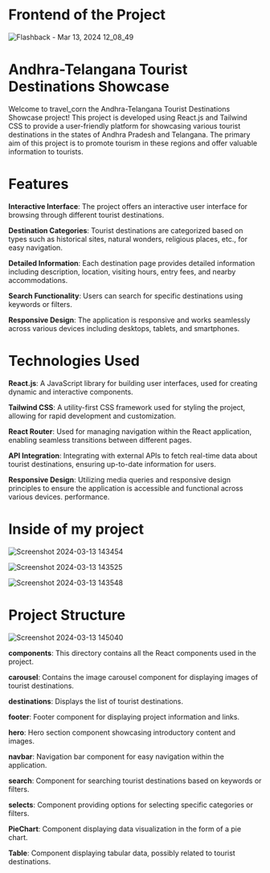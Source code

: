 # Frontend of the Project
![Flashback - Mar 13, 2024 12_08_49](https://github.com/SriLakshmiMounikaBandaru/Travel_Corn/assets/114336621/98b2e100-b1b3-4fb8-90aa-3ca595f30bb5)


# Andhra-Telangana Tourist Destinations Showcase
Welcome to travel_corn the Andhra-Telangana Tourist Destinations Showcase project! This project is developed using React.js and Tailwind CSS to provide a user-friendly platform for showcasing various tourist destinations in the states of Andhra Pradesh and Telangana. The primary aim of this project is to promote tourism in these regions and offer valuable information to tourists.
# Features
**Interactive Interface**: The project offers an interactive user interface for browsing through different tourist destinations.

**Destination Categories**: Tourist destinations are categorized based on types such as historical sites, natural wonders, religious places, etc., for easy navigation.

**Detailed Information**: Each destination page provides detailed information including description, location, visiting hours, entry fees, and nearby accommodations.

**Search Functionality**: Users can search for specific destinations using keywords or filters.

**Responsive Design**: The application is responsive and works seamlessly across various devices including desktops, tablets, and smartphones.

# Technologies Used
**React.js**: A JavaScript library for building user interfaces, used for creating dynamic and interactive components.

**Tailwind CSS**: A utility-first CSS framework used for styling the project, allowing for rapid development and customization.

**React Router**: Used for managing navigation within the React application, enabling seamless transitions between different pages.

**API Integration**: Integrating with external APIs to fetch real-time data about tourist destinations, ensuring up-to-date information for users.

**Responsive Design**: Utilizing media queries and responsive design principles to ensure the application is accessible and functional across various devices.
 performance.

# Inside of my project
![Screenshot 2024-03-13 143454](https://github.com/SriLakshmiMounikaBandaru/Travel_Corn/assets/114336621/ac6652b5-482e-4b10-aded-3783cd0cbbc6)

![Screenshot 2024-03-13 143525](https://github.com/SriLakshmiMounikaBandaru/Travel_Corn/assets/114336621/362c21d7-7394-49cd-93cd-d8702f11b391)

![Screenshot 2024-03-13 143548](https://github.com/SriLakshmiMounikaBandaru/Travel_Corn/assets/114336621/7058ba4b-7c22-4889-9c79-65a74a6da3e3)

# Project Structure
![Screenshot 2024-03-13 145040](https://github.com/SriLakshmiMounikaBandaru/Travel_Corn/assets/114336621/e3e76f63-ec3d-48e2-9425-4dd5a3d92966)

**components**: This directory contains all the React components used in the project.

**carousel**: Contains the image carousel component for displaying images of tourist destinations.

**destinations**: Displays the list of tourist destinations.

**footer**: Footer component for displaying project information and links.

**hero**: Hero section component showcasing introductory content and images.

**navbar**: Navigation bar component for easy navigation within the application.

**search**: Component for searching tourist destinations based on keywords or filters.

**selects**: Component providing options for selecting specific categories or filters.

**PieChart**: Component displaying data visualization in the form of a pie chart.

**Table**: Component displaying tabular data, possibly related to tourist destinations.

